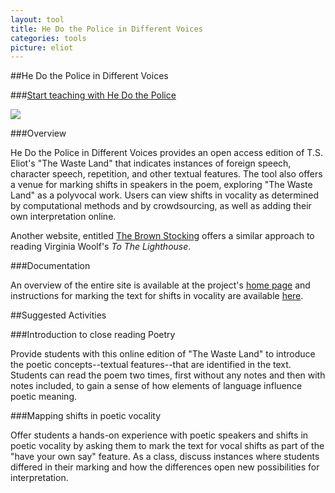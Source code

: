 ```yaml
---
layout: tool
title: He Do the Police in Different Voices
categories: tools
picture: eliot
---
```


##He Do the Police in Different Voices <span class="arrowh2"></span>

###[Start teaching with He Do the Police](http://hedothepolice.org/) <span class="arrowh3"></span>

![](../assets/images/post/hedopolice.png)

###Overview <span class="arrowh3"></span>

He Do the Police in Different Voices provides an open access edition of T.S. Eliot's "The Waste Land" that indicates instances of foreign speech, character speech, repetition, and other textual features. The tool also offers a venue for marking shifts in speakers in the poem, exploring "The Waste Land" as a polyvocal work. Users can view shifts in vocality as determined by computational methods and by crowdsourcing, as well as adding their own interpretation online.

Another website, entitled [The Brown Stocking](http://brownstocking.org/) offers a similar approach to reading Virginia Woolf's *To The Lighthouse*.

###Documentation <span class="arrowh3"></span>

An overview of the entire site is available at the project's [home page](http://hedothepolice.org/) and instructions for marking the text for shifts in vocality are available [here](http://hedothepolice.org/yoursay/).

##Suggested Activities <span class="arrowh2"></span>

###Introduction to close reading Poetry <span class="arrowh3"></span>

Provide students with this online edition of "The Waste Land" to introduce the poetic concepts--textual features--that are identified in the text. Students can read the poem two times, first without any notes and then with notes included, to gain a sense of how elements of language influence poetic meaning.

###Mapping shifts in poetic vocality <span class="arrowh3"></span>

Offer students a hands-on experience with poetic speakers and shifts in poetic vocality by asking them to mark the text for vocal shifts as part of the "have your own say" feature. As a class, discuss instances where students differed in their marking and how the differences open new possibilities for interpretation.
